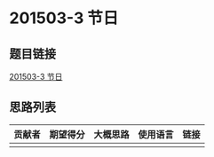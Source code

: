 # 201503-3 节日

## 题目链接

[201503-3 节日](http://118.190.20.162/view.page?gpid=T25)

## 思路列表

| 贡献者 | 期望得分 | 大概思路 | 使用语言 | 链接 |
| :-: | :-: | :-: | :-: | :-: | 
|  |  |  |  |  |
